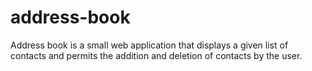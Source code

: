 # address-book
Address book is a small web application that displays a given list of contacts and permits the addition and deletion of contacts by the user.
